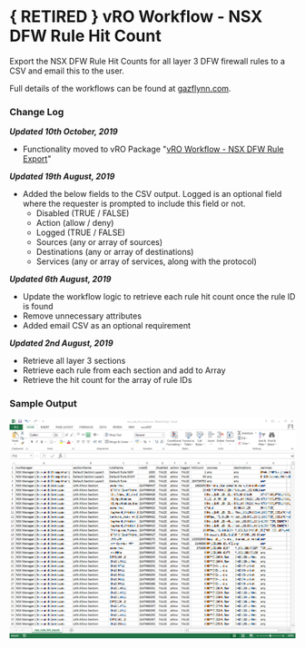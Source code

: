 # { RETIRED } vRO Workflow - NSX DFW Rule Hit Count

Export the NSX DFW Rule Hit Counts for all layer 3 DFW firewall rules to a CSV and email this to the user.

Full details of the workflows can be found at [gazflynn.com](https://gazflynn.com/technology/vmware/extracting-nsx-dfw-rule-hit-counts/).

### Change Log

***Updated 10th October, 2019***
- Functionality moved to vRO Package "<a href="https://github.com/GaryFlynn/vro-workflows-nsx-dfw-export" target="_blank">vRO Workflow - NSX DFW Rule Export</a>"

***Updated 19th August, 2019***
- Added the below fields to the CSV output. Logged is an optional field where the requester is prompted to include this field or not.
  - Disabled (TRUE / FALSE)
  - Action (allow / deny)
  - Logged (TRUE / FALSE)
  - Sources (any or array of sources)
  - Destinations (any or array of destinations)
  - Services (any or array of services, along with the protocol)

***Updated 6th August, 2019***
- Update the workflow logic to retrieve each rule hit count once the rule ID is found
- Remove unnecessary attributes
- Added email CSV as an optional requirement

***Updated 2nd August, 2019***
- Retrieve all layer 3 sections
- Retrieve each rule from each section and add to Array
- Retrieve the hit count for the array of rule IDs

### Sample Output

![Image of Sample Report](https://github.com/GaryFlynn/vro-workflows-nsx-dfw-rule-hit-count/raw/master/nsx-rule-hit-count-report-output.PNG)
